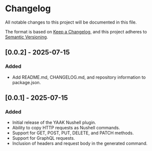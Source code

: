 # Changelog

All notable changes to this project will be documented in this file.

The format is based on [Keep a Changelog](https://keepachangelog.com/en/1.0.0/),
and this project adheres to [Semantic Versioning](https://semver.org/spec/v2.0.0.html).

## [0.0.2] - 2025-07-15

### Added

- Add README.md, CHANGELOG.md, and repository information to package.json.

## [0.0.1] - 2025-07-15

### Added

- Initial release of the YAAK Nushell plugin.
- Ability to copy HTTP requests as Nushell commands.
- Support for GET, POST, PUT, DELETE, and PATCH methods.
- Support for GraphQL requests.
- Inclusion of headers and request body in the generated command.
